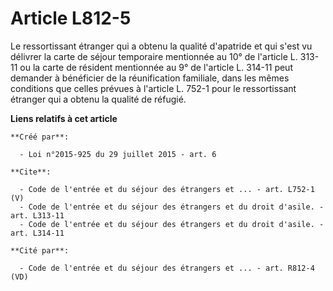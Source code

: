 # Article L812-5

Le ressortissant étranger qui a obtenu la qualité d'apatride et qui s'est vu délivrer la carte de séjour temporaire
mentionnée au 10° de l'article L. 313-11 ou la carte de résident mentionnée au 9° de l'article L. 314-11 peut demander à
bénéficier de la réunification familiale, dans les mêmes conditions que celles prévues à l'article L. 752-1 pour le
ressortissant étranger qui a obtenu la qualité de réfugié.

**Liens relatifs à cet article**

	**Créé par**:

	  - Loi n°2015-925 du 29 juillet 2015 - art. 6

	**Cite**:

	  - Code de l'entrée et du séjour des étrangers et ... - art. L752-1 (V)
	  - Code de l'entrée et du séjour des étrangers et du droit d'asile. - art. L313-11
	  - Code de l'entrée et du séjour des étrangers et du droit d'asile. - art. L314-11

	**Cité par**:

	  - Code de l'entrée et du séjour des étrangers et ... - art. R812-4 (VD)
